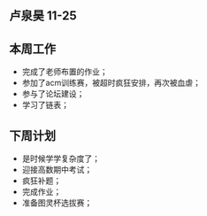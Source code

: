 ## 卢泉昊 11-25


## 本周工作

- 完成了老师布置的作业；
- 参加了acm训练赛，被超时疯狂安排，再次被血虐；
- 参与了论坛建设；
- 学习了链表；

## 下周计划

- 是时候学学复杂度了；
- 迎接高数期中考试；
- 疯狂补题；
- 完成作业；
- 准备图灵杯选拔赛；